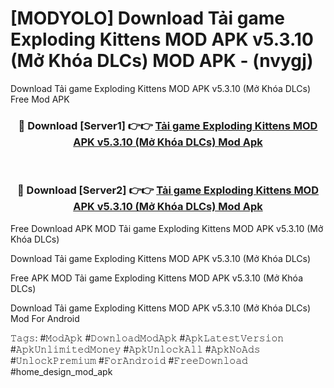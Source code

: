 # [MODYOLO] Download Tải game Exploding Kittens MOD APK v5.3.10 (Mở Khóa DLCs) MOD APK - (nvygj)
Download Tải game Exploding Kittens MOD APK v5.3.10 (Mở Khóa DLCs) Free Mod APK

<div align="center">
<h3>🔴 Download [Server1] 👉👉 <a href="https://apk-comot.site?title=Tải_game_Exploding_Kittens_MOD_APK_v5.3.10_(Mở_Khóa_DLCs)">Tải game Exploding Kittens MOD APK v5.3.10 (Mở Khóa DLCs) Mod Apk</a></h3><br>

<h3>🔴 Download [Server2] 👉👉 <a href="https://apk-comot.site?title=Tải_game_Exploding_Kittens_MOD_APK_v5.3.10_(Mở_Khóa_DLCs)">Tải game Exploding Kittens MOD APK v5.3.10 (Mở Khóa DLCs) Mod Apk</a></h3>
</div>


Free Download APK MOD Tải game Exploding Kittens MOD APK v5.3.10 (Mở Khóa DLCs)

Download Tải game Exploding Kittens MOD APK v5.3.10 (Mở Khóa DLCs) 

Free APK MOD Tải game Exploding Kittens MOD APK v5.3.10 (Mở Khóa DLCs) 

Download Tải game Exploding Kittens MOD APK v5.3.10 (Mở Khóa DLCs) Mod For Android

𝚃𝚊𝚐𝚜: #𝙼𝚘𝚍𝙰𝚙𝚔 #𝙳𝚘𝚠𝚗𝚕𝚘𝚊𝚍𝙼𝚘𝚍𝙰𝚙𝚔 #𝙰𝚙𝚔𝙻𝚊𝚝𝚎𝚜𝚝𝚅𝚎𝚛𝚜𝚒𝚘𝚗 #𝙰𝚙𝚔𝚄𝚗𝚕𝚒𝚖𝚒𝚝𝚎𝚍𝙼𝚘𝚗𝚎𝚢 #𝙰𝚙𝚔𝚄𝚗𝚕𝚘𝚌𝚔𝙰𝚕𝚕 #𝙰𝚙𝚔𝙽𝚘𝙰𝚍𝚜 #𝚄𝚗𝚕𝚘𝚌𝚔𝙿𝚛𝚎𝚖𝚒𝚞𝚖 #𝙵𝚘𝚛𝙰𝚗𝚍𝚛𝚘𝚒𝚍 #𝙵𝚛𝚎𝚎𝙳𝚘𝚠𝚗𝚕𝚘𝚊𝚍 #home_design_mod_apk